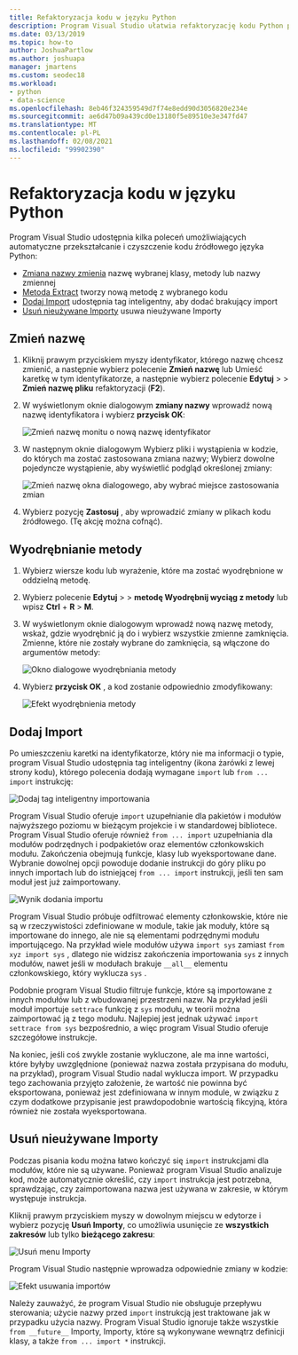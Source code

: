```yaml
---
title: Refaktoryzacja kodu w języku Python
description: Program Visual Studio ułatwia refaktoryzację kodu Python przez zmianę nazw identyfikatorów, wyodrębnianie metod, Dodawanie importów i usuwanie nieużywanych importów.
ms.date: 03/13/2019
ms.topic: how-to
author: JoshuaPartlow
ms.author: joshuapa
manager: jmartens
ms.custom: seodec18
ms.workload:
- python
- data-science
ms.openlocfilehash: 8eb46f324359549d7f74e8edd90d3056820e234e
ms.sourcegitcommit: ae6d47b09a439cd0e13180f5e89510e3e347fd47
ms.translationtype: MT
ms.contentlocale: pl-PL
ms.lasthandoff: 02/08/2021
ms.locfileid: "99902390"
---
```

# <a name="refactor-python-code"></a>Refaktoryzacja kodu w języku Python

Program Visual Studio udostępnia kilka poleceń umożliwiających automatyczne przekształcanie i czyszczenie kodu źródłowego języka Python:

- [Zmiana nazwy zmienia](#rename) nazwę wybranej klasy, metody lub nazwy zmiennej
- [Metoda Extract](#extract-method) tworzy nową metodę z wybranego kodu
- [Dodaj Import](#add-import) udostępnia tag inteligentny, aby dodać brakujący import
- [Usuń nieużywane Importy](#remove-unused-imports) usuwa nieużywane Importy

## <a name="rename"></a>Zmień nazwę

1. Kliknij prawym przyciskiem myszy identyfikator, którego nazwę chcesz zmienić, a następnie wybierz polecenie **Zmień nazwę** lub Umieść karetkę w tym identyfikatorze, a następnie wybierz polecenie **Edytuj**  >    >  **Zmień nazwę pliku** refaktoryzacji (**F2**).
2. W wyświetlonym oknie dialogowym **zmiany nazwy** wprowadź nową nazwę identyfikatora i wybierz **przycisk OK**:

   ![Zmień nazwę monitu o nową nazwę identyfikator](media/code-refactor-rename-1.png)

3. W następnym oknie dialogowym Wybierz pliki i wystąpienia w kodzie, do których ma zostać zastosowana zmiana nazwy; Wybierz dowolne pojedyncze wystąpienie, aby wyświetlić podgląd określonej zmiany:

   ![Zmień nazwę okna dialogowego, aby wybrać miejsce zastosowania zmian](media/code-refactor-rename-2.png)

4. Wybierz pozycję **Zastosuj** , aby wprowadzić zmiany w plikach kodu źródłowego. (Tę akcję można cofnąć).

## <a name="extract-method"></a>Wyodrębnianie metody

1. Wybierz wiersze kodu lub wyrażenie, które ma zostać wyodrębnione w oddzielną metodę.
2. Wybierz polecenie **Edytuj**  >    >  **metodę Wyodrębnij wyciąg z metody** lub wpisz **Ctrl** + **R**  >  **M**.
3. W wyświetlonym oknie dialogowym wprowadź nową nazwę metody, wskaż, gdzie wyodrębnić ją do i wybierz wszystkie zmienne zamknięcia. Zmienne, które nie zostały wybrane do zamknięcia, są włączone do argumentów metody:

   ![Okno dialogowe wyodrębniania metody](media/code-refactor-extract-method-1.png)

4. Wybierz **przycisk OK** , a kod zostanie odpowiednio zmodyfikowany:

   ![Efekt wyodrębnienia metody](media/code-refactor-extract-method-2.png)

## <a name="add-import"></a>Dodaj Import

Po umieszczeniu karetki na identyfikatorze, który nie ma informacji o typie, program Visual Studio udostępnia tag inteligentny (ikona żarówki z lewej strony kodu), którego polecenia dodają wymagane `import` lub `from ... import` instrukcję:

![Dodaj tag inteligentny importowania](media/code-refactor-add-import-1.png)

Program Visual Studio oferuje `import` uzupełnianie dla pakietów i modułów najwyższego poziomu w bieżącym projekcie i w standardowej bibliotece. Program Visual Studio oferuje również `from ... import` uzupełniania dla modułów podrzędnych i podpakietów oraz elementów członkowskich modułu. Zakończenia obejmują funkcje, klasy lub wyeksportowane dane. Wybranie dowolnej opcji powoduje dodanie instrukcji do góry pliku po innych importach lub do istniejącej `from ... import` instrukcji, jeśli ten sam moduł jest już zaimportowany.

![Wynik dodania importu](media/code-refactor-add-import-2.png)

Program Visual Studio próbuje odfiltrować elementy członkowskie, które nie są w rzeczywistości zdefiniowane w module, takie jak moduły, które są importowane do innego, ale nie są elementami podrzędnymi modułu importującego. Na przykład wiele modułów używa `import sys` zamiast `from xyz import sys` , dlatego nie widzisz zakończenia importowania `sys` z innych modułów, nawet jeśli w modułach brakuje `__all__` elementu członkowskiego, który wyklucza `sys` .

Podobnie program Visual Studio filtruje funkcje, które są importowane z innych modułów lub z wbudowanej przestrzeni nazw. Na przykład jeśli moduł importuje `settrace` funkcję z `sys` modułu, w teorii można zaimportować ją z tego modułu. Najlepiej jest jednak używać `import settrace from sys` bezpośrednio, a więc program Visual Studio oferuje szczegółowe instrukcje.

Na koniec, jeśli coś zwykle zostanie wykluczone, ale ma inne wartości, które byłyby uwzględnione (ponieważ nazwa została przypisana do modułu, na przykład), program Visual Studio nadal wyklucza import. W przypadku tego zachowania przyjęto założenie, że wartość nie powinna być eksportowana, ponieważ jest zdefiniowana w innym module, w związku z czym dodatkowe przypisanie jest prawdopodobnie wartością fikcyjną, która również nie została wyeksportowana.

## <a name="remove-unused-imports"></a>Usuń nieużywane Importy

Podczas pisania kodu można łatwo kończyć się `import` instrukcjami dla modułów, które nie są używane. Ponieważ program Visual Studio analizuje kod, może automatycznie określić, czy `import` instrukcja jest potrzebna, sprawdzając, czy zaimportowana nazwa jest używana w zakresie, w którym występuje instrukcja.

Kliknij prawym przyciskiem myszy w dowolnym miejscu w edytorze i wybierz pozycję **Usuń Importy**, co umożliwia usunięcie ze **wszystkich zakresów** lub tylko **bieżącego zakresu**:

![Usuń menu Importy](media/code-refactor-remove-imports-1.png)

Program Visual Studio następnie wprowadza odpowiednie zmiany w kodzie:

![Efekt usuwania importów](media/code-refactor-remove-imports-2.png)

Należy zauważyć, że program Visual Studio nie obsługuje przepływu sterowania; użycie nazwy przed `import` instrukcją jest traktowane jak w przypadku użycia nazwy. Program Visual Studio ignoruje także wszystkie `from __future__` Importy, Importy, które są wykonywane wewnątrz definicji klasy, a także `from ... import *` instrukcji.
